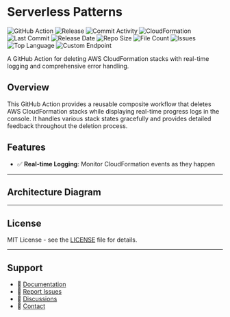 # Serverless Patterns

![GitHub Action](https://img.shields.io/badge/GitHub-Action-blue?logo=github)&nbsp;![Release](https://github.com/subhamay-bhattacharyya/0608-serverless-cft/actions/workflows/release.yaml/badge.svg)&nbsp;![Commit Activity](https://img.shields.io/github/commit-activity/t/subhamay-bhattacharyya/0608-serverless-cft)&nbsp;![CloudFormation](https://img.shields.io/badge/AWS-CloudFormation-orange?logo=amazonaws)&nbsp;![Last Commit](https://img.shields.io/github/last-commit/subhamay-bhattacharyya/0608-serverless-cft)&nbsp;![Release Date](https://img.shields.io/github/release-date/subhamay-bhattacharyya/0608-serverless-cft)&nbsp;![Repo Size](https://img.shields.io/github/repo-size/subhamay-bhattacharyya/0608-serverless-cft)&nbsp;![File Count](https://img.shields.io/github/directory-file-count/subhamay-bhattacharyya/0608-serverless-cft)&nbsp;![Issues](https://img.shields.io/github/issues/subhamay-bhattacharyya/0608-serverless-cft)&nbsp;![Top Language](https://img.shields.io/github/languages/top/subhamay-bhattacharyya/0608-serverless-cft)&nbsp;![Custom Endpoint](https://img.shields.io/endpoint?url=https://gist.githubusercontent.com/bsubhamay/5b512fa2553baf8877f5f95b9bce7ab0/raw/0608-serverless-cft.json?)


A GitHub Action for deleting AWS CloudFormation stacks with real-time logging and comprehensive error handling.

## Overview

This GitHub Action provides a reusable composite workflow that deletes AWS CloudFormation stacks while displaying real-time progress logs in the console. It handles various stack states gracefully and provides detailed feedback throughout the deletion process.

## Features

- ✅ **Real-time Logging**: Monitor CloudFormation events as they happen

---

## Architecture Diagram


---

## License

MIT License - see the [LICENSE](LICENSE) file for details.

---

## Support

- 📖 [Documentation](https://github.com/subhamay-bhattacharyya/0608-serverless-cft/wiki)
- 🐛 [Report Issues](https://github.com/subhamay-bhattacharyya/0608-serverless-cft/issues)
- 💬 [Discussions](https://github.com/subhamay-bhattacharyya/0608-serverless-cft/discussions)
- 📧 [Contact](mailto:support@subhamay.aws@gmail.com)